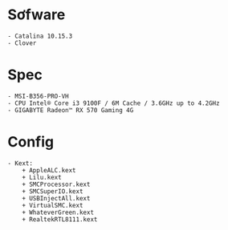 # Sơfware 
    - Catalina 10.15.3
    - Clover
# Spec
    - MSI-B356-PRO-VH
    - CPU Intel® Core i3 9100F / 6M Cache / 3.6GHz up to 4.2GHz
    - GIGABYTE Radeon™ RX 570 Gaming 4G
# Config
    - Kext:
        + AppleALC.kext
        + Lilu.kext
        + SMCProcessor.kext
        + SMCSuperIO.kext
        + USBInjectAll.kext
        + VirtualSMC.kext
        + WhateverGreen.kext
        + RealtekRTL8111.kext

